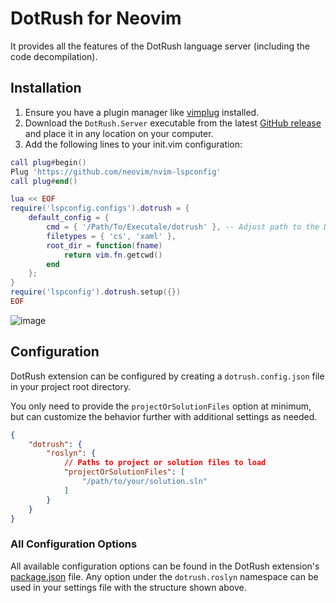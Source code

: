 # DotRush for Neovim

It provides all the features of the DotRush language server (including the code decompilation).

## Installation

1. Ensure you have a plugin manager like [vimplug](https://github.com/junegunn/vim-plug) installed.
2. Download the `DotRush.Server` executable from the latest [GitHub release](https://github.com/JaneySprings/DotRush/releases/latest) and place it in any location on your computer.
3. Add the following lines to your init.vim configuration:

```lua
call plug#begin()
Plug 'https://github.com/neovim/nvim-lspconfig'
call plug#end()

lua << EOF
require('lspconfig.configs').dotrush = {
    default_config = {
        cmd = { '/Path/To/Executale/dotrush' }, -- Adjust path to the DotRush executable
        filetypes = { 'cs', 'xaml' },
        root_dir = function(fname)
            return vim.fn.getcwd()
        end
    };
}
require('lspconfig').dotrush.setup({})
EOF

```

![image](https://github.com/JaneySprings/DotRush/raw/main/assets/image6.jpg)

## Configuration

DotRush extension can be configured by creating a `dotrush.config.json` file in your project root directory.

You only need to provide the `projectOrSolutionFiles` option at minimum, but can customize the behavior further with additional settings as needed.

```json
{
    "dotrush": {
        "roslyn": {
            // Paths to project or solution files to load
            "projectOrSolutionFiles": [
                "/path/to/your/solution.sln"
            ]
        }
    }
}
```

### All Configuration Options

All available configuration options can be found in the DotRush extension's [package.json](https://github.com/JaneySprings/DotRush/blob/main/package.json) file. Any option under the `dotrush.roslyn` namespace can be used in your settings file with the structure shown above.